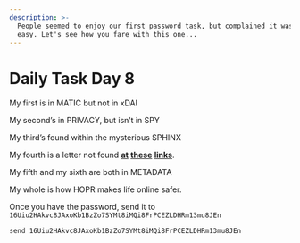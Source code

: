 ```yaml
---
description: >-
  People seemed to enjoy our first password task, but complained it was too
  easy. Let's see how you fare with this one...
---
```


# Daily Task Day 8

My first is in MATIC but not in xDAI

My second’s in PRIVACY, but isn’t in SPY

My third’s found within the mysterious SPHINX

My fourth is a letter not found [**at**](../hopr-games/) [**these**](../hopr-games/#goals) [**links**](../hopr-games/#extra-daily-task-clue).

My fifth and my sixth are both in METADATA

My whole is how HOPR makes life online safer.

Once you have the password, send it to `16Uiu2HAkvc8JAxoKb1BzZo7SYMt8iMQi8FrPCEZLDHRm13mu8JEn`

```text
send 16Uiu2HAkvc8JAxoKb1BzZo7SYMt8iMQi8FrPCEZLDHRm13mu8JEn
```
